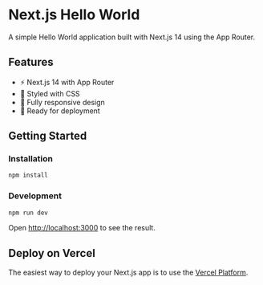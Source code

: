# Next.js Hello World

A simple Hello World application built with Next.js 14 using the App Router.

## Features

- ⚡ Next.js 14 with App Router
- 🎨 Styled with CSS
- 📱 Fully responsive design
- 🚀 Ready for deployment

## Getting Started

### Installation

```bash
npm install
```

### Development

```bash
npm run dev
```

Open [http://localhost:3000](http://localhost:3000) to see the result.

## Deploy on Vercel

The easiest way to deploy your Next.js app is to use the [Vercel Platform](https://vercel.com/new).